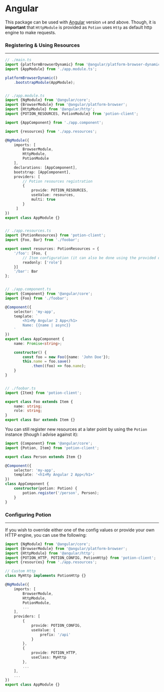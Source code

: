# Angular

This package can be used with [Angular](https://angular.io) version `v4` and above.
Though, it is **important** that `HttpModule` is provided as `Potion` uses `Http` as default http engine to make requests.


### Registering & Using Resources
---------------------------------
```ts
// ./main.ts
import {platformBrowserDynamic} from '@angular/platform-browser-dynamic';
import {AppModule} from './app.module.ts';

platformBrowserDynamic()
    .bootstrapModule(AppModule);


// ./app.module.ts
import {NgModule} from '@angular/core';
import {BrowserModule} from '@angular/platform-browser';
import {HttpModule} from '@angular/http';
import {POTION_RESOURCES, PotionModule} from 'potion-client';

import {AppComponent} from './app.component';

import {resources} from './app.resources';

@NgModule({
	imports: [
		BrowserModule,
		HttpModule,
		PotionModule
	],
	declarations: [AppComponent],
	bootstrap: [AppComponent],
	providers: [
		// Potion resources registration
	    {
	        provide: POTION_RESOURCES,
	        useValue: resources,
	        multi: true
        }
     ]
})
export class AppModule {}


// ./app.resources.ts
import {PotionResources} from 'potion-client';
import {Foo, Bar} from './foobar';

export const resources: PotionResources = {
    '/foo': [Foo, {
        // Item configuration (it can also be done using the provided decorators)
        readonly: ['role']
    }]
    '/bar': Bar
};


// ./app.component.ts
import {Component} from '@angular/core';
import {Foo} from './foobar';

@Component({
    selector: 'my-app',
    template: `
        <h1>My Angular 2 App</h1>
        Name: {{name | async}}
    `
})
export class AppComponent {
    name: Promise<string>;

    constructor() {    
        const foo = new Foo({name: 'John Doe'});
        this.name = foo.save()
            .then((foo) => foo.name);
    }
}


// ./foobar.ts
import {Item} from 'potion-client';

export class Foo extends Item {
    name: string;
    role: string;
}
export class Bar extends Item {}
```

You can still register new resources at a later point by using the `Potion` instance (though I advise against it):
```ts
import {Component} from '@angular/core';
import {Potion, Item} from 'potion-client';

export class Person extends Item {}

@Component({
    selector: 'my-app',
    template: '<h1>My Angular 2 App</h1>'
})
class AppComponent {
    constructor(potion: Potion) {
        potion.register('/person', Person);
    }
}
```


### Configuring Potion
----------------------
If you wish to override either one of the config values or provide your own HTTP engine, you can use the following:
```ts
import {NgModule} from '@angular/core';
import {BrowserModule} from '@angular/platform-browser';
import {HttpModule} from '@angular/http';
import {POTION_HTTP, POTION_CONFIG, PotionHttp} from 'potion-client';
import {resources} from './app.resources';

// Custom Http
class MyHttp implements PotionHttp {}

@NgModule({
	imports: [
		BrowserModule,
		HttpModule,
		PotionModule,
		...
	],
	providers: [
        {
            provide: POTION_CONFIG,
            useValue: {
                prefix: '/api'
            }
        },
        {
            provide: POTION_HTTP,
            useClass: MyHttp
        },
        ...
    ],
	...
})
export class AppModule {}
```
